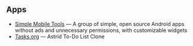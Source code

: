 ## Apps

-   [Simple Mobile Tools](https://www.simplemobiletools.com/) — A group of simple, open source Android apps without ads and unnecessary permissions, with customizable widgets
-   [Tasks.org](https://tasks.org/) — Astrid To-Do List Clone

